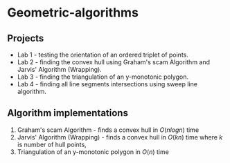 # Geometric-algorithms
## Projects
* Lab 1 - testing the orientation of an ordered triplet
of points.
* Lab 2 - finding the convex hull using Graham's scam
Algorithm and Jarvis' Algorithm (Wrapping).
* Lab 3 - finding the triangulation of an y-monotonic polygon.
* Lab 4 - finding all line segments intersections using sweep line algorithm.

## Algorithm implementations
1. Graham's scam Algorithm - finds a convex hull in $O(nlogn)$ time
2. Jarvis' Algorithm (Wrapping) - finds a convex hull in $O(kn)$ time
where $k$ is number of hull points,
3. Triangulation of an y-monotonic polygon in $O(n)$ time
